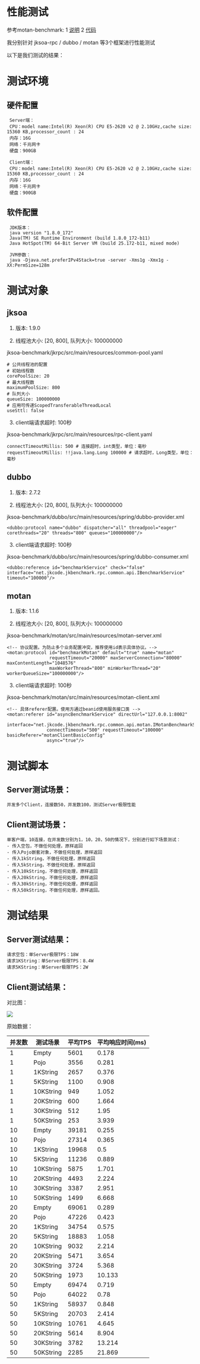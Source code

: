 # 性能测试

参考motan-benchmark: 1 [说明](https://github.com/weibocom/motan/blob/master/docs/wiki/zh_userguide.md#性能测试) 2
[代码](https://github.com/weibocom/motan/tree/master/motan-benchmark)

我分别针对 jksoa-rpc / dubbo / motan 等3个框架进行性能测试

以下是我们测试的结果：

# 测试环境

## 硬件配置

     Server端：
     CPU：model name:Intel(R) Xeon(R) CPU E5-2620 v2 @ 2.10GHz,cache size: 15360 KB,processor_count : 24
     内存：16G
     网络：千兆网卡
     硬盘：900GB

     Client端：
     CPU：model name:Intel(R) Xeon(R) CPU E5-2620 v2 @ 2.10GHz,cache size: 15360 KB,processor_count : 24
     内存：16G
     网络：千兆网卡
     硬盘：900GB

## 软件配置

     JDK版本：
     java version "1.8.0_172"
     Java(TM) SE Runtime Environment (build 1.8.0_172-b11)
     Java HotSpot(TM) 64-Bit Server VM (build 25.172-b11, mixed mode)

     JVM参数：
     java -Djava.net.preferIPv4Stack=true -server -Xms1g -Xmx1g -XX:PermSize=128m

# 测试对象

## jksoa
1. 版本: 1.9.0

2. 线程池大小: [20, 800], 队列大小: 100000000

jksoa-benchmark/jkrpc/src/main/resources/common-pool.yaml

```
# 公共线程池的配置
# 初始线程数
corePoolSize: 20
# 最大线程数
maximumPoolSize: 800
# 队列大小
queueSize: 100000000
# 应用可传递ScopedTransferableThreadLocal
useSttl: false
```

3. client端请求超时: 100秒

jksoa-benchmark/jkrpc/src/main/resources/rpc-client.yaml

```
connectTimeoutMillis: 500 # 连接超时，int类型，单位：毫秒
requestTimeoutMillis: !!java.lang.Long 100000 # 请求超时，Long类型，单位：毫秒
```

## dubbo
1. 版本: 2.7.2

2. 线程池大小: [20, 800], 队列大小: 100000000

jksoa-benchmark/dubbo/src/main/resources/spring/dubbo-provider.xml

```
<dubbo:protocol name="dubbo" dispatcher="all" threadpool="eager" corethreads="20" threads="800" queues="100000000"/>
```

3. client端请求超时: 100秒

jksoa-benchmark/dubbo/src/main/resources/spring/dubbo-consumer.xml

```
<dubbo:reference id="benchmarkService" check="false" interface="net.jkcode.jkbenchmark.rpc.common.api.IBenchmarkService" timeout="100000"/>
```

## motan
1. 版本: 1.1.6

2. 线程池大小: [20, 800], 队列大小: 100000000

jksoa-benchmark/motan/src/main/resources/motan-server.xml

```
<!-- 协议配置。为防止多个业务配置冲突，推荐使用id表示具体协议。-->
<motan:protocol id="benchmarkMotan" default="true" name="motan"
                requestTimeout="20000" maxServerConnection="80000" maxContentLength="1048576"
                maxWorkerThread="800" minWorkerThread="20" workerQueueSize="100000000"/>
```

3. client端请求超时: 100秒

jksoa-benchmark/motan/src/main/resources/motan-client.xml

```
<!-- 具体referer配置。使用方通过beanid使用服务接口类 -->
<motan:referer id="asyncBenchmarkService" directUrl="127.0.0.1:8002"
               interface="net.jkcode.jkbenchmark.rpc.common.api.motan.IMotanBenchmarkServiceAsync"
               connectTimeout="500" requestTimeout="100000" basicReferer="motanClientBasicConfig"
               async="true"/>
```


# 测试脚本

## Server测试场景：

    并发多个Client，连接数50，并发数100，测试Server极限性能

## Client测试场景：

    单客户端，10连接，在并发数分别为1，10，20，50的情况下，分别进行如下场景测试：
    - 传入空包，不做任何处理，原样返回
    - 传入Pojo嵌套对象，不做任何处理，原样返回
    - 传入1kString，不做任何处理，原样返回
    - 传入5kString，不做任何处理，原样返回
    - 传入10kString，不做任何处理，原样返回
    - 传入20kString，不做任何处理，原样返回
    - 传入30kString，不做任何处理，原样返回
    - 传入50kString，不做任何处理，原样返回。

# 测试结果

## Server测试结果：

    请求空包：单Server极限TPS：18W
    请求1KString：单Server极限TPS：8.4W
    请求5KString：单Server极限TPS：2W

## Client测试结果：

对比图：

![](media/14614085719511.jpg)


原始数据：

| 并发数 | 测试场景  | 平均TPS | 平均响应时间(ms) |
|--------|-----------|---------|--------------|
| 1      | Empty     | 5601    | 0.178        |
| 1      | Pojo      | 3556    | 0.281        |
| 1      | 1KString  | 2657    | 0.376        |
| 1      | 5KString  | 1100    | 0.908        |
| 1      | 10KString | 949     | 1.052        |
| 1      | 20KString | 600     | 1.664        |
| 1      | 30KString | 512     | 1.95         |
| 1      | 50KString | 253     | 3.939        |
| 10     | Empty     | 39181   | 0.255        |
| 10     | Pojo      | 27314   | 0.365        |
| 10     | 1KString  | 19968   | 0.5          |
| 10     | 5KString  | 11236   | 0.889        |
| 10     | 10KString | 5875    | 1.701        |
| 10     | 20KString | 4493    | 2.224        |
| 10     | 30KString | 3387    | 2.951        |
| 10     | 50KString | 1499    | 6.668        |
| 20     | Empty     | 69061   | 0.289        |
| 20     | Pojo      | 47226   | 0.423        |
| 20     | 1KString  | 34754   | 0.575        |
| 20     | 5KString  | 18883   | 1.058        |
| 20     | 10KString | 9032    | 2.214        |
| 20     | 20KString | 5471    | 3.654        |
| 20     | 30KString | 3724    | 5.368        |
| 20     | 50KString | 1973    | 10.133       |
| 50     | Empty     | 69474   | 0.719        |
| 50     | Pojo      | 64022   | 0.78         |
| 50     | 1KString  | 58937   | 0.848        |
| 50     | 5KString  | 20703   | 2.414        |
| 50     | 10KString | 10761   | 4.645        |
| 50     | 20KString | 5614    | 8.904        |
| 50     | 30KString | 3782    | 13.214       |
| 50     | 50KString | 2285    | 21.869       |
